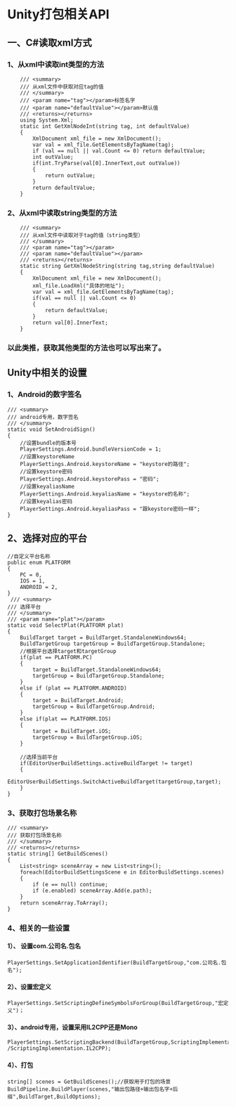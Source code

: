 # Unity打包相关API
## 一、C#读取xml方式
### 1、从xml中读取int类型的方法
        /// <summary>
        /// 从xml文件中获取对应tag的值
        /// </summary>
        /// <param name="tag"></param>标签名字
        /// <param name="defaultValue"></param>默认值
        /// <returns></returns>
        using System.Xml;
        static int GetXmlNodeInt(string tag, int defaultValue)
        {
            XmlDocument xml_file = new XmlDocument();
            var val = xml_file.GetElementsByTagName(tag);
            if (val == null || val.Count <= 0) return defaultValue;
            int outValue;
            if(int.TryParse(val[0].InnerText,out outValue))
            {
                return outValue;
            }
            return defaultValue;
        }
### 2、从xml中读取string类型的方法
        /// <summary>
        /// 从xml文件中读取对于tag的值（string类型）
        /// </summary>
        /// <param name="tag"></param>
        /// <param name="defaultValue"></param>
        /// <returns></returns>
        static string GetXmlNodeString(string tag,string defaultValue)
        {
            XmlDocument xml_file = new XmlDocument();
            xml_file.LoadXml("具体的地址");
            var val = xml_file.GetElementsByTagName(tag);
            if(val == null || val.Count <= 0)
            {
                return defaultValue;
            }
            return val[0].InnerText;
        }
### 以此类推，获取其他类型的方法也可以写出来了。
## Unity中相关的设置
### 1、Android的数字签名
    /// <summary>
    /// android专用，数字签名
    /// </summary>
    static void SetAndroidSign()
    {
        //设置bundle的版本号
        PlayerSettings.Android.bundleVersionCode = 1;
        //设置keystoreName
        PlayerSettings.Android.keystoreName = "keystore的路径";
        //设置keystore密码
        PlayerSettings.Android.keystorePass = "密码";
        //设置keyaliasName
        PlayerSettings.Android.keyaliasName = "keystore的名称";
        //设置keyalias密码
        PlayerSettings.Android.keyaliasPass = "跟keystore密码一样";
    }
## 2、选择对应的平台
    //自定义平台名称
    public enum PLATFORM
    {
        PC = 0,
        IOS = 1,
        ANDROID = 2,
    }
     /// <summary>
    /// 选择平台
    /// </summary>
    /// <param name="plat"></param>
    static void SelectPlat(PLATFORM plat)
    {
        BuildTarget target = BuildTarget.StandaloneWindows64;
        BuildTargetGroup targetGroup = BuildTargetGroup.Standalone;
        //根据平台选择target和targetGroup
        if(plat == PLATFORM.PC)
        {
            target = BuildTarget.StandaloneWindows64;
            targetGroup = BuildTargetGroup.Standalone;
        }
        else if (plat == PLATFORM.ANDROID)
        {
            target = BuildTarget.Android;
            targetGroup = BuildTargetGroup.Android;
        }
        else if(plat == PLATFORM.IOS)
        {
            target = BuildTarget.iOS;
            targetGroup = BuildTargetGroup.iOS;
        }

        //选择当前平台
        if(EditorUserBuildSettings.activeBuildTarget != target)
        {
            EditorUserBuildSettings.SwitchActiveBuildTarget(targetGroup,target);
        }
    }
### 3、获取打包场景名称
    /// <summary>
    /// 获取打包场景名称
    /// </summary>
    /// <returns></returns>
    static string[] GetBuildScenes()
    {
        List<string> sceneArray = new List<string>();
        foreach(EditorBuildSettingsScene e in EditorBuildSettings.scenes)
        {
            if (e == null) continue;
            if (e.enabled) sceneArray.Add(e.path);
        }
        return sceneArray.ToArray();
    }
### 4、相关的一些设置
#### 1）、 设置com.公司名.包名
    PlayerSettings.SetApplicationIdentifier(BuildTargetGroup,"com.公司名.包名");
#### 2）、设置宏定义
    PlayerSettings.SetScriptingDefineSymbolsForGroup(BuildTargetGroup,"宏定义")；
#### 3）、android专用，设置采用IL2CPP还是Mono
    PlayerSettings.SetScriptingBackend(BuildTargetGroup,ScriptingImplementation.Mono2X /ScriptingImplementation.IL2CPP);
#### 4）、打包
    string[] scenes = GetBuildScenes();//获取用于打包的场景
    BuildPipeline.BuildPlayer(scenes,"输出包路径+输出包名字+后缀",BuildTarget,BuildOptions);